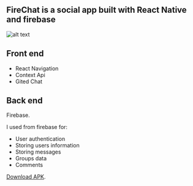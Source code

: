 ## FireChat is a social app built with React Native and firebase

![alt text]([http://url/to/img.png](https://i.ibb.co/XCP9pnT/social-app.png))

## Front end
- React Navigation
- Context Api
- Gited Chat

## Back end
Firebase.

I used from firebase for:
- User authentication 
- Storing users information 
- Storing messages
- Groups data 
- Comments

[Download APK](https://drive.google.com/file/d/11KNLFKOxs359EtW4cZwhm_U3KD7-PhSe/view?usp=sharing).

